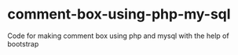 # comment-box-using-php-my-sql
Code for making comment box using php and mysql with the help of bootstrap
